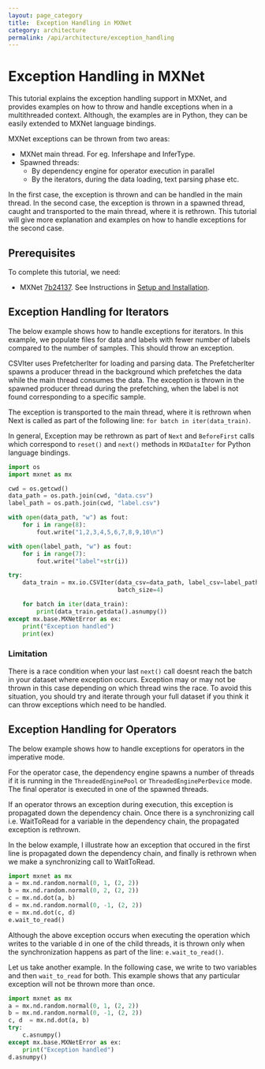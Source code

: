 ```yaml
---
layout: page_category
title:  Exception Handling in MXNet
category: architecture
permalink: /api/architecture/exception_handling
---
```

<!--- Licensed to the Apache Software Foundation (ASF) under one -->
<!--- or more contributor license agreements.  See the NOTICE file -->
<!--- distributed with this work for additional information -->
<!--- regarding copyright ownership.  The ASF licenses this file -->
<!--- to you under the Apache License, Version 2.0 (the -->
<!--- "License"); you may not use this file except in compliance -->
<!--- with the License.  You may obtain a copy of the License at -->

<!---   http://www.apache.org/licenses/LICENSE-2.0 -->

<!--- Unless required by applicable law or agreed to in writing, -->
<!--- software distributed under the License is distributed on an -->
<!--- "AS IS" BASIS, WITHOUT WARRANTIES OR CONDITIONS OF ANY -->
<!--- KIND, either express or implied.  See the License for the -->
<!--- specific language governing permissions and limitations -->
<!--- under the License. -->

# Exception Handling in MXNet

This tutorial explains the exception handling support in MXNet,
and provides examples on how to throw and handle exceptions when in a multithreaded context.
Although, the examples are in Python, they can be easily extended to MXNet
language bindings.

MXNet exceptions can be thrown from two areas:
- MXNet main thread. For eg. Infershape and InferType.
- Spawned threads:
    * By dependency engine for operator execution in parallel
    * By the iterators, during the data loading, text parsing phase etc.

In the first case, the exception is thrown and can be handled in the main thread.
In the second case, the exception is thrown in a spawned thread, caught and transported to the
main thread, where it is rethrown. This tutorial will give more explanation and examples on how
to handle exceptions for the second case.

## Prerequisites

To complete this tutorial, we need:
- MXNet [7b24137](https://github.com/apache/incubator-mxnet/commit/7b24137ed45df605defa4ce72ec91554f6e445f0). See Instructions in [Setup and Installation](https://mxnet.io/get_started).

## Exception Handling for Iterators

The below example shows how to handle exceptions for iterators. In this example,
we populate files for data and labels with fewer number of labels compared to the
number of samples. This should throw an exception.

CSVIter uses PrefetcherIter for loading and parsing data.
The PrefetcherIter spawns a producer thread in the background which prefetches
the data while the main thread consumes the data. The exception is thrown in the spawned
producer thread during the prefetching, when the label is not found corresponding to a specific sample.

The exception is transported to the main thread, where it is rethrown when Next is
called as part of the following line: `for batch in iter(data_train)`.

In general, Exception may be rethrown as part of `Next` and `BeforeFirst` calls which correspond to `reset()` and `next()` methods in `MXDataIter` for Python language bindings.

```python
import os
import mxnet as mx

cwd = os.getcwd()
data_path = os.path.join(cwd, "data.csv")
label_path = os.path.join(cwd, "label.csv")

with open(data_path, "w") as fout:
    for i in range(8):
        fout.write("1,2,3,4,5,6,7,8,9,10\n")

with open(label_path, "w") as fout:
    for i in range(7):
        fout.write("label"+str(i))

try:
    data_train = mx.io.CSVIter(data_csv=data_path, label_csv=label_path, data_shape=(1, 10),
                               batch_size=4)

    for batch in iter(data_train):
        print(data_train.getdata().asnumpy())
except mx.base.MXNetError as ex:
    print("Exception handled")
    print(ex)
```

### Limitation

There is a race condition when your last `next()` call doesnt reach the batch in your dataset where exception occurs. Exception may or may not be thrown in this case depending on which thread wins the race. To avoid this situation, you should try and iterate through your full dataset if you think it can throw exceptions which need to be handled.


## Exception Handling for Operators

The below example shows how to handle exceptions for operators in the imperative mode.

For the operator case, the dependency engine spawns a number of threads if it is running in the `ThreadedEnginePool` or `ThreadedEnginePerDevice` mode. The final operator is executed in one of the spawned threads.

If an operator throws an exception during execution, this exception is propagated
down the dependency chain. Once there is a synchronizing call i.e. WaitToRead for a variable in the dependency chain, the propagated exception is rethrown.

In the below example, I illustrate how an exception that occured in the first line is propagated down the dependency chain, and finally is rethrown when we make a synchronizing call to WaitToRead.

```python
import mxnet as mx
a = mx.nd.random.normal(0, 1, (2, 2))
b = mx.nd.random.normal(0, 2, (2, 2))
c = mx.nd.dot(a, b)
d = mx.nd.random.normal(0, -1, (2, 2))
e = mx.nd.dot(c, d)
e.wait_to_read()
```

Although the above exception occurs when executing the operation which writes to the variable d in one of the child threads, it is thrown only when the synchronization happens as part of the line: `e.wait_to_read()`.

Let us take another example. In the following case, we write to two variables and then `wait_to_read` for both. This example shows that any particular exception will not be thrown more than once.

```python
import mxnet as mx
a = mx.nd.random.normal(0, 1, (2, 2))
b = mx.nd.random.normal(0, -1, (2, 2))
c, d  = mx.nd.dot(a, b)
try:
    c.asnumpy()
except mx.base.MXNetError as ex:
    print("Exception handled")
d.asnumpy()
```
